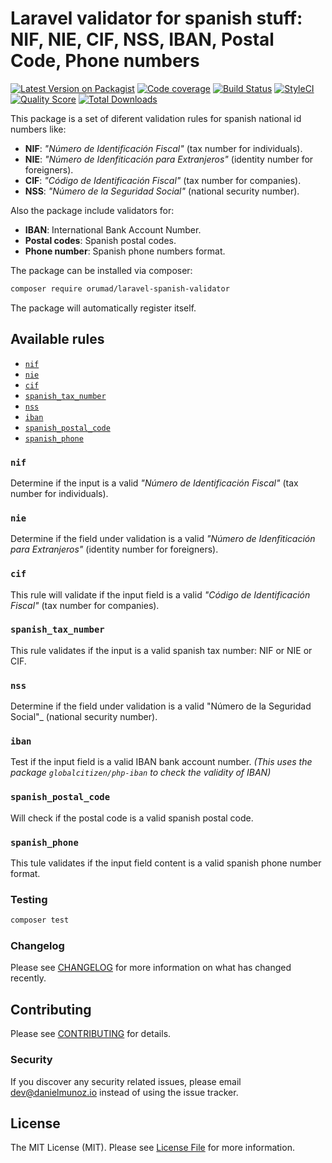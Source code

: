 # Laravel validator for spanish stuff: NIF, NIE, CIF, NSS, IBAN, Postal Code, Phone numbers 

[![Latest Version on Packagist](https://img.shields.io/packagist/v/orumad/laravel-spanish-validator.svg?style=flat-square)](https://packagist.org/packages/orumad/laravel-spanish-validator)
[![Code coverage](https://scrutinizer-ci.com/g/orumad/laravel-spanish-validator/badges/coverage.png)](https://scrutinizer-ci.com/g/orumad/laravel-spanish-validator)
[![Build Status](https://travis-ci.org/orumad/laravel-spanish-validator.svg?branch=master)](https://travis-ci.org/orumad/laravel-spanish-validator)
[![StyleCI](https://github.styleci.io/repos/152587206/shield?branch=master)](https://github.styleci.io/repos/152587206)
[![Quality Score](https://img.shields.io/scrutinizer/g/orumad/laravel-spanish-validator.svg?style=flat-square)](https://scrutinizer-ci.com/g/orumad/laravel-spanish-validator)
[![Total Downloads](https://img.shields.io/packagist/dt/orumad/laravel-spanish-validator.svg?style=flat-square)](https://packagist.org/packages/orumad/laravel-spanish-validator)

This package is a set of diferent validation rules for spanish national id numbers like:

- **NIF**: _"Número de Identificación Fiscal"_ (tax number for individuals).
- **NIE**: _"Número de Idenfiticación para Extranjeros"_ (identity number for foreigners).
- **CIF**: _"Código de Identificación Fiscal"_ (tax number for companies).
- **NSS**: _"Número de la Seguridad Social"_ (national security number).

Also the package include validators for:

- **IBAN**: International Bank Account Number.
- **Postal codes**: Spanish postal codes.
- **Phone number**: Spanish phone numbers format.


The package can be installed via composer:

```bash
composer require orumad/laravel-spanish-validator
```

The package will automatically register itself.


## Available rules

- [`nif`](#nif)
- [`nie`](#nie)
- [`cif`](#cif)
- [`spanish_tax_number`](#spanish_tax_number)
- [`nss`](#nss)
- [`iban`](#iban)
- [`spanish_postal_code`](#spanish_postal_code)
- [`spanish_phone`](#spanish_phone)


### `nif`

Determine if the input is a valid _"Número de Identificación Fiscal"_ (tax number for individuals).


### `nie`

Determine if the field under validation is a valid _"Número de Idenfiticación para Extranjeros"_ (identity number for foreigners).


### `cif`

This rule will validate if the input field is a valid _"Código de Identificación Fiscal"_ (tax number for companies).


### `spanish_tax_number`

This rule validates if the input is a valid spanish tax number: NIF or NIE or CIF.


### `nss`

Determine if the field under validation is a valid "Número de la Seguridad Social"_ (national security number).


### `iban`

Test if the input field is a valid IBAN bank account number. _(This uses the package `globalcitizen/php-iban` to check the validity of IBAN)_ 


### `spanish_postal_code`

Will check if the postal code is a valid spanish postal code.


### `spanish_phone`

This tule validates if the input field content is a valid spanish phone number format.



### Testing

``` bash
composer test
```

### Changelog

Please see [CHANGELOG](CHANGELOG.md) for more information on what has changed recently.

## Contributing

Please see [CONTRIBUTING](CONTRIBUTING.md) for details.

### Security

If you discover any security related issues, please email dev@danielmunoz.io instead of using the issue tracker.

## License

The MIT License (MIT). Please see [License File](LICENSE.md) for more information.
